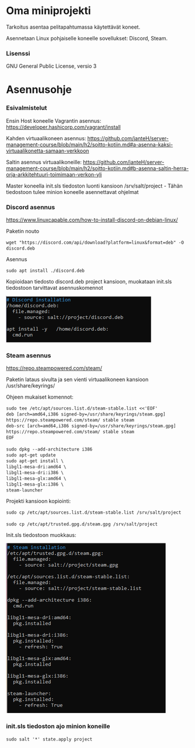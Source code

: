 # Oma miniprojekti

Tarkoitus asentaa pelitapahtumassa käytettävät koneet.

Asennetaan Linux pohjaiselle koneelle sovellukset: Discord, Steam.

### Lisenssi

GNU General Public License, versio 3

# Asennusohje

### Esivalmistelut

Ensin Host koneelle Vagrantin asennus: https://developer.hashicorp.com/vagrant/install

Kahden virtuaalikoneen asennus: https://github.com/janteH/server-management-course/blob/main/h2/soitto-kotiin.md#a-asenna-kaksi-virtuaalikonetta-samaan-verkkoon

Saltin asennus virtuaalikoneille: https://github.com/janteH/server-management-course/blob/main/h2/soitto-kotiin.md#b-asenna-saltin-herra-orja-arkkitehtuuri-toimimaan-verkon-yli

Master koneella init.sls tiedoston luonti kansioon /srv/salt/project - Tähän tiedostoon tulee minion koneelle asennettavat ohjelmat

### Discord asennus

https://www.linuxcapable.com/how-to-install-discord-on-debian-linux/

Paketin nouto

    wget "https://discord.com/api/download?platform=linux&format=deb" -O discord.deb

Asennus

    sudo apt install ./discord.deb

Kopioidaan tiedosto discord.deb project kansioon, muokataan init.sls tiedostoon tarvittavat asennuskomennot

![discord-installation](./images/discord-installation.png)

### Steam asennus

https://repo.steampowered.com/steam/

Paketin lataus sivulta ja sen vienti virtuaalikoneen kansioon /usr/share/keyrings/

Ohjeen mukaiset komennot:

    sudo tee /etc/apt/sources.list.d/steam-stable.list <<'EOF'
    deb [arch=amd64,i386 signed-by=/usr/share/keyrings/steam.gpg] https://repo.steampowered.com/steam/ stable steam
    deb-src [arch=amd64,i386 signed-by=/usr/share/keyrings/steam.gpg] https://repo.steampowered.com/steam/ stable steam
    EOF

    sudo dpkg --add-architecture i386
    sudo apt-get update
    sudo apt-get install \
    libgl1-mesa-dri:amd64 \
    libgl1-mesa-dri:i386 \
    libgl1-mesa-glx:amd64 \
    libgl1-mesa-glx:i386 \
    steam-launcher

Projekti kansioon kopiointi:

    sudo cp /etc/apt/sources.list.d/steam-stable.list /srv/salt/project
    
    sudo cp /etc/apt/trusted.gpg.d/steam.gpg /srv/salt/project

Init.sls tiedostoon muokkaus:

![steam-installation](./images/steam-installation.png)

### init.sls tiedoston ajo minion koneille

    sudo salt '*' state.apply project

